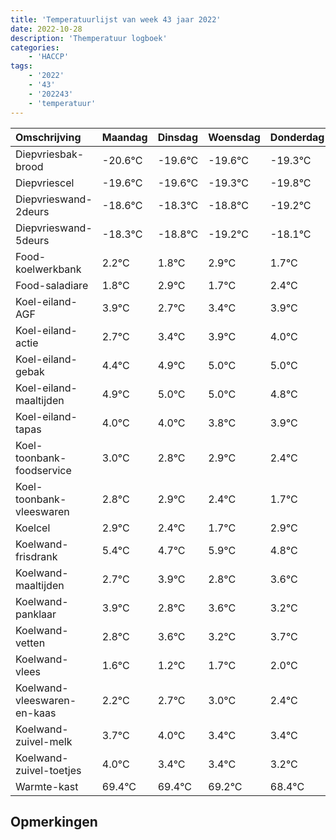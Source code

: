 ```yaml
---
title: 'Temperatuurlijst van week 43 jaar 2022'
date: 2022-10-28
description: 'Themperatuur logboek'
categories:
    - 'HACCP'
tags:
    - '2022'
    - '43'
    - '202243'
    - 'temperatuur'
---
```

|Omschrijving|Maandag|Dinsdag|Woensdag|Donderdag|Vrijdag|Zaterdag|Zondag|
|:---|:---|:---|:---|:---|:---|:---|:---|
|Diepvriesbak-brood|-20.6°C|-19.6°C|-19.6°C|-19.3°C|-19.8°C| | |
|Diepvriescel|-19.6°C|-19.6°C|-19.3°C|-19.8°C|-20.2°C| | |
|Diepvrieswand-2deurs|-18.6°C|-18.3°C|-18.8°C|-19.2°C|-18.1°C| | |
|Diepvrieswand-5deurs|-18.3°C|-18.8°C|-19.2°C|-18.1°C|-19.3°C| | |
|Food-koelwerkbank|2.2°C|1.8°C|2.9°C|1.7°C|2.4°C| | |
|Food-saladiare|1.8°C|2.9°C|1.7°C|2.4°C|2.9°C| | |
|Koel-eiland-AGF|3.9°C|2.7°C|3.4°C|3.9°C|4.0°C| | |
|Koel-eiland-actie|2.7°C|3.4°C|3.9°C|4.0°C|4.0°C| | |
|Koel-eiland-gebak|4.4°C|4.9°C|5.0°C|5.0°C|4.8°C| | |
|Koel-eiland-maaltijden|4.9°C|5.0°C|5.0°C|4.8°C|4.9°C| | |
|Koel-eiland-tapas|4.0°C|4.0°C|3.8°C|3.9°C|3.4°C| | |
|Koel-toonbank-foodservice|3.0°C|2.8°C|2.9°C|2.4°C|1.7°C| | |
|Koel-toonbank-vleeswaren|2.8°C|2.9°C|2.4°C|1.7°C|2.9°C| | |
|Koelcel|2.9°C|2.4°C|1.7°C|2.9°C|1.8°C| | |
|Koelwand-frisdrank|5.4°C|4.7°C|5.9°C|4.8°C|5.6°C| | |
|Koelwand-maaltijden|2.7°C|3.9°C|2.8°C|3.6°C|3.2°C| | |
|Koelwand-panklaar|3.9°C|2.8°C|3.6°C|3.2°C|3.7°C| | |
|Koelwand-vetten|2.8°C|3.6°C|3.2°C|3.7°C|4.0°C| | |
|Koelwand-vlees|1.6°C|1.2°C|1.7°C|2.0°C|1.4°C| | |
|Koelwand-vleeswaren-en-kaas|2.2°C|2.7°C|3.0°C|2.4°C|2.4°C| | |
|Koelwand-zuivel-melk|3.7°C|4.0°C|3.4°C|3.4°C|3.2°C| | |
|Koelwand-zuivel-toetjes|4.0°C|3.4°C|3.4°C|3.2°C|2.4°C| | |
|Warmte-kast|69.4°C|69.4°C|69.2°C|68.4°C|70.0°C| | |

## Opmerkingen


